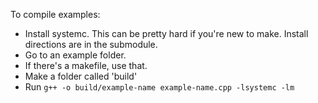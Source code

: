 To compile examples:
 - Install systemc. This can be pretty hard if you're new to make. Install directions are in the submodule.
 - Go to an example folder.
 - If there's a makefile, use that.
 - Make a folder called 'build'
 - Run `g++ -o build/example-name example-name.cpp -lsystemc -lm`

